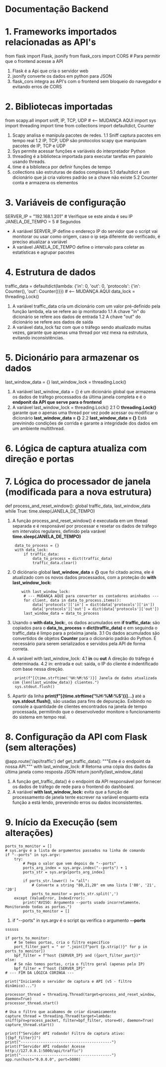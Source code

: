 # Documentação Backend

# 1. Frameworks importados relacionadas as API's

from flask import Flask, jsonify 
from flask_cors import CORS # Para permitir que o frontend acesse a API

1. Flask é a Api que cria o servidor web
2. jsonify converte os dados em python para JSON
3. flask_cors integra as API's com o frontend sem bloqueio do navegador e evitando erros de CORS

# 2. Bibliotecas importadas

from scapy.all import sniff, IP, TCP, UDP # <-- MUDANÇA AQUI
import sys
import threading
import time
from collections import defaultdict, Counter

1. Scapy analisa e manipula pacotes de redes.
   1.1 Sniff captura pacotes em tempo real
   1.2 IP, TCP, UDP são protocolos scapy que manipulam pacotes de IP, TCP e UDP
2. Sys permite acessar funções e variáveis do interpretador Python
3. threading é a biblioteca importada para executar tarefas em paralelo usando threads.
4. time é a biblioteca por definir funções de tempo
5. collections são estruturas de dados complexas
   5.1 dafaultdict é um dicionário que já cria valores padrão se a chave não existe
   5.2 Counter conta e armazena os elementos

# 3. Variáveis de configuração 
SERVER_IP = "192.168.1.201" # Verifique se este ainda é seu IP
JANELA_DE_TEMPO = 5 # Segundos

- A variável SERVER_IP define o endereço IP do servidor que o script vai monitorar ou usar como origem, caso o ip seja diferente do verificado, é preciso atualizar a variável
- A variável JANELA_DE_TEMPO define o intervalo para coletar as estatísticas e agrupar pacotes  

# 4. Estrutura de dados 

traffic_data = defaultdict(lambda: {'in': 0, 'out': 0, 'protocols': {'in': Counter(), 'out': Counter()}}) # <-- MUDANÇA AQUI
data_lock = threading.Lock()

1. A variável traffic_data cria um dicionário com um valor pré-definido pela função lambda, ela se refere ao ip monitorado
   1.1  A chave "in" do dicionário se refere aos dados de entrada
   1.2  A chave "out" do dicionário se refere aos dados de saída
2. A variável data_lock faz com que o tráfego sendo atualizado muitas vezes, garante que apenas uma thread por vez mexa na estrutura, evitando inconsistências.

# 5. Dicionário para armazenar os dados

last_window_data = {}
last_window_lock = threading.Lock()

1. A variável last_window_data = {} é um dicionário global que armazena os dados de tráfego processados da última janela completa e é o **endponit da API que serve para o frontend**
2. A variável last_window_lock = threading.Lock() 
   2.1 O **threading.Lock()** garante que o apenas uma thread por vez pode acessar ou modificar o dicionário **last_window_data = {}**
   2.2 **last_window_data = {}** Está previnindo condições de corrida e garante a integridade dos dados em um ambiente multithread.

# 6. Lógica de captura atualiza com direção e portas



# 7. Lógica do processador de janela (modificada para a nova estrutura)

def process_and_reset_window():
    global traffic_data, last_window_data
    while True:
        time.sleep(JANELA_DE_TEMPO)

1. A função process_and_reset_window() é executada em um thread separada e é responsável por processar e resetar os dados de tráfego em intervalos regulares, definido pela varável **time.sleep(JANELA_DE_TEMPO)**

        data_to_process = {}
        with data_lock:
            if traffic_data:
                data_to_process = dict(traffic_data)
                traffic_data.clear()

2. O diciónario global **last_window_data = {}** que foi citado acima, ele é atualizado com os novos dados processados, com a proteção do **with last_window_lock:**

           with last_window_lock:
            # --- MUDANÇA AQUI para converter os contadores aninhados ---
            for client, data in data_to_process.items():
                data['protocols']['in'] = dict(data['protocols']['in'])
                data['protocols']['out'] = dict(data['protocols']['out'])
            last_window_data = data_to_process

3. Usando o **with data_lock:**, os dados acumulados em **if traffic_data:** são copiados para o **data_to_process = dict(traffic_data)** e em seguinda o traffic_data é limpo para a próxima janela.
   3.1 Os dados acumulados são convertidos de objetos **Counter** para o dicionário padrão do Python. É necessário para serem serializados e servidos pela API de forma correta.
4. A variável with last_window_lock:
   4.1 **in** ou **out** A direção do tráfego é determinada.
   4.2 in: entrada e out: saída, o IP do cliente é indentificado com base nessa direção.

        print(f"[{time.strftime('%H:%M:%S')}] Janela de dados atualizada com {len(last_window_data)} clientes.")
        sys.stdout.flush()
        
5. Apartir da linha **print(f"[{time.strftime('%H:%M:%S')}]...)** até a **sys.stdout.flush()**, são usadas para fins de depuração. Exibindo no console a quantidade de clientes encontrados na janela de tempo processada, permitindo que o desenvolvedor monitore o funcionamento do sistema em tempo real.

# 8. Configuração da API com Flask (sem alterações)

@app.route('/api/traffic')
def get_traffic_data():
    """Este é o endpoint da nossa API."""
    with last_window_lock:
        # Retorna uma cópia dos dados da última janela como resposta JSON
        return jsonify(last_window_data)

1. A função get_traffic_data() é o endpoint da API responsável por fornecer os dados de tráfego de rede para o frontend do dashboard.
2. A variável **with last_window_lock:** evita que a função de processamento de janela tente escrever na variável enquanto esta função a está lendo, prevenindo erros ou dados inconsistentes.

# 9. Início da Execução (sem alterações)
    
    ports_to_monitor = []
    # sys.argv é a lista de argumentos passados na linha de comando
    if "--ports" in sys.argv:
        try:
            # Pega o valor que vem depois de "--ports"
            ports_arg_index = sys.argv.index("--ports") + 1
            ports_str = sys.argv[ports_arg_index]
            
            if ports_str.lower() != "all":
                # Converte a string "80,21,20" em uma lista ['80', '21', '20']
                ports_to_monitor = ports_str.split(',')
        except (ValueError, IndexError):
            print("AVISO: Argumento --ports usado incorretamente. Monitorando todas as portas.")
            ports_to_monitor = []

1. if "--ports" in sys.argv é o script qu verifica o argumento **--ports**

```ssssss```


    if ports_to_monitor:
        # Se temos portas, cria o filtro específico
        port_filter_part = " or ".join([f"port {p.strip()}" for p in ports_to_monitor])
        bpf_filter = f"host {SERVER_IP} and ({port_filter_part})"
    else:
        # Se não temos portas, cria o filtro geral (apenas pelo IP)
        bpf_filter = f"host {SERVER_IP}"
    # --- FIM DA LÓGICA CORINGA ---

    print("Iniciando o servidor de captura e API (v5 - filtro dinâmico)...")
    
    processor_thread = threading.Thread(target=process_and_reset_window, daemon=True)
    processor_thread.start()
    
    # Usa o filtro que acabamos de criar dinamicamente
    capture_thread = threading.Thread(target=lambda: sniff(prn=process_packet, filter=bpf_filter, store=0), daemon=True)
    capture_thread.start()

    print(f"Servidor API rodando! Filtro de captura ativo: [{bpf_filter}]")
    print("-----------------------------------------")
    print(f"Servidor API rodando! Acesse http://127.0.0.1:5000/api/traffic")
    print("-----------------------------------------")
    app.run(host="0.0.0.0", port=5000)